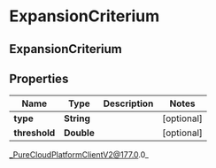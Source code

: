 # ExpansionCriterium

## ExpansionCriterium

## Properties

|Name | Type | Description | Notes|
|------------ | ------------- | ------------- | -------------|
| **type** | **String** |  | [optional] |
| **threshold** | **Double** |  | [optional] |



_PureCloudPlatformClientV2@177.0.0_
